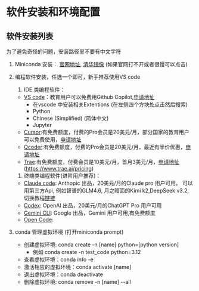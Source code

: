 
# 软件安装和环境配置

## 软件安装列表
为了避免奇怪的问题，安装路径里不要有中文字符
1. Miniconda 安装： [官网地址](https://docs.anaconda.com/miniconda/), [清华镜像](https://mirrors.tuna.tsinghua.edu.cn/anaconda/miniconda/?C=M&O=A) (如果官网打不开或者很慢可以点击)
2. 编程软件安装，任选一个即可，新手推荐使用VS code
   1. IDE 类编程软件：
   - [VS code](https://code.visualstudio.com/download)：教育用户可以免费用Github Copilot,[申请地址](https://github.com/education) 
     - 在vscode 中安装相关Extentions (在左侧四个方块处点击然后搜索)
     - Python
     - Chinese (Simplified) (简体中文)
     - Jupyter
   - [Cursor](https://cursor.com/):有免费额度，付费的Pro会员是20美元/月，部分国家的教育用户可以免费使用，[申请地址](https://cursor.com/students)
   - [Qcoder](https://www.qcode.com/):有免费额度，付费的Pro会员是20美元/月，最近有半价优惠，[申请地址](https://qoder.com/pricing)
   - [Trae](https://www.trae.ai/):有免费额度，付费会员是10美元/月，首月3美元/月，[申请地址](https://www.trae.ai/pricing)(https://www.trae.ai/pricing)
   1. 终端类编程软件(进阶用户推荐)：
   - [Claude code](https://www.claude.com/product/claude-code): Anthopic 出品，20美元/月的Claude pro 用户可用。 可以用第三方Api, 例如智谱的GLM4.6, 月之暗面的Kimi k2,DeepSeek v3.2, 切换教程[链接](https://mp.weixin.qq.com/s/YHCStOWJBuwponjLxMjGxg)
   - [Codex](https://openai.com/codex/): OpenAI 出品，20美元/月的ChatGPT Pro 用户可用
   - [Gemini CLI](https://github.com/google-gemini/gemini-cli): Google 出品，Gemini 用户可用,有免费额度
   - [Open Code](https://opencode.ai/): 

3. conda 管理虚拟环境 (打开miniconda prompt)
     - 创建虚拟环境: conda create -n [name] python=[python version]
       - 例如 conda create -n test_code python=3.12 
     - 查看虚拟环境：conda info -e
     - 激活相应的虚拟环境：conda activate [name]
     - 退出虚拟环境：conda deactivate
     - 删除虚拟环境: conda remove -n [name] --all 
